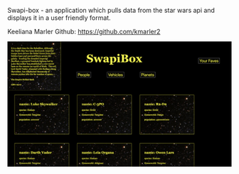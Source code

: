 Swapi-box - an application which pulls data from the star wars api and displays it in a user friendly format.

Keeliana Marler Github: https://github.com/kmarler2

<p align="center">
  <img src="Screen Shot 2018-07-08 at 18.05.09.png" width="1200"/>
</p>
